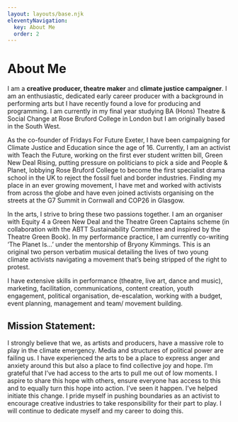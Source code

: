 ```yaml
---
layout: layouts/base.njk
eleventyNavigation:
  key: About Me
  order: 2
---
```

# About Me

I am a **creative producer, theatre maker** and **climate justice campaigner**. I am an enthusiastic, dedicated early career producer with a background in performing arts but I have recently found a love for producing and programming. I am currently in my final year studying BA (Hons) Theatre & Social Change at Rose Bruford College in London but I am originally based in the South West.

As the co-founder of Fridays For Future Exeter, I have been campaigning for Climate Justice and Education since the age of 16. Currently, I am an activist with Teach the Future, working on the first ever student written bill, Green New Deal Rising, putting pressure on politicians to pick a side and People & Planet, lobbying Rose Bruford College to become the first specialist drama school in the UK to reject the fossil fuel and border industries. Finding my place in an ever growing movement, I have met and worked with activists from across the globe and have even joined activists organising on the streets at the G7 Summit in Cornwall and COP26 in Glasgow.

In the arts, I strive to bring these two passions together. I am an organiser with Equity 4 a Green New Deal and the Theatre Green Captains scheme (in collaboration with the ABTT Sustainability Committee and inspired by the Theatre Green Book). In my performance practice, I am currently co-writing ‘The Planet Is…’ under the mentorship of Bryony Kimmings. This is an original two person verbatim musical detailing the lives of two young climate activists navigating a movement that’s being stripped of the right to protest.

I have extensive skills in performance (theatre, live art, dance and music), marketing, facilitation, communications, content creation, youth engagement, political organisation, de-escalation, working with a budget, event planning, management and team/ movement building.

## Mission Statement:

I strongly believe that we, as artists and producers, have a massive role to play in the climate emergency. Media and structures of political power are failing us. I have experienced the arts to be a place to express anger and anxiety around this but also a place to find collective joy and hope. I’m grateful that I’ve had access to the arts to pull me out of low moments. I aspire to share this hope with others, ensure everyone has access to this and to equally turn this hope into action. I’ve seen it happen. I’ve helped initiate this change. I pride myself in pushing boundaries as an activist to encourage creative industries to take responsibility for their part to play. I will continue to dedicate myself and my career to doing this. 



